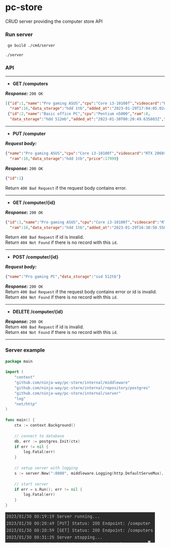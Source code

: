 # pc-store
CRUD server providing the computer store API

### Run server
```
 go build ./cmd/server
```
```
./server
```

### API

---

+ **GET /computers**

***Response:*** `200 OK`
```json
[{"id":1,"name":"Pro gaming ASUS","cpu":"Core i3-10100f","videocard":"RTX 2060s",
  "ram":16,"data_storage":"hdd 1tb","added_at":"2023-01-29T17:04:05.024044Z","price":17999}, 
 {"id":2,"name":"Basic office PC","cpu":"Pentium n5000","ram":8, 
  "data_storage":"hdd 512mb","added_at":"2023-01-30T00:20:49.635803Z","price":6999}]
```

---

+ **PUT /computer**  

***Request body:***
```json
{"name":"Pro gaming ASUS","cpu":"Core i3-10100f","videocard":"RTX 2060s",
  "ram":16,"data_storage":"hdd 1tb","price":17999}
```

***Response:*** `200 OK`  
```json
{"id":1}
```
Return `400 Bad Request` if the request body contains error.

---

+ **GET /computer/{id}**  
 
***Response:*** `200 OK`
```json
{"id":1,"name":"Pro gaming ASUS","cpu":"Core i3-10100f","videocard":"RTX 2060s",
  "ram":16,"data_storage":"hdd 1tb","added_at":"2023-01-29T16:38:50.550613Z","price":17999}
```
Return `400 Bad Request` if id is invalid.  
Return `404 Not Found` if there is no record with this `id`.  

---

+ **POST /computer/{id}**

***Request body:***
```json
{"name":"Pro gaming PC","data_storage":"ssd 512tb"}
```

***Response:*** `200 OK`  
Return `400 Bad Request` if the request body contains error or id is invalid.   
Return `404 Not Found` if there is no record with this `id`.

---

+ **DELETE /computer/{id}**

***Response:*** `200 OK`  
Return `400 Bad Request` if id is invalid.  
Return `404 Not Found` if there is no record with this `id`.

---

### Server example
```go
package main

import (
	"context"
	"github.com/ninja-way/pc-store/internal/middleware"
	"github.com/ninja-way/pc-store/internal/repository/postgres"
	"github.com/ninja-way/pc-store/internal/server"
	"log"
	"net/http"
)

func main() {
	ctx := context.Background()

	// connect to database
	db, err := postgres.Init(ctx)
	if err != nil {
		log.Fatal(err)
	}

	// setup server with logging
	s := server.New(":8080", middleware.Logging(http.DefaultServeMux), db)

	// start server
	if err = s.Run(); err != nil {
		log.Fatal(err)
	}
}
```
![example running](./cmd/server/example.png "example running")